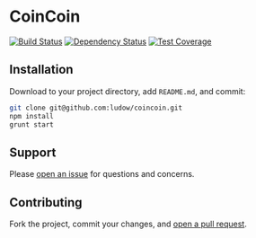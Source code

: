 # CoinCoin

[![Build Status](https://travis-ci.org/ludow/coincoin.svg?branch=master)](https://travis-ci.org/ludow/coincoin) [![Dependency Status](https://david-dm.org/ludow/coincoin.svg)](https://david-dm.org/ludow/coincoin) [![Test Coverage](https://codeclimate.com/github/ludow/coincoin/badges/coverage.svg)](https://codeclimate.com/github/ludow/coincoin)

## Installation

Download to your project directory, add `README.md`, and commit:

```sh
git clone git@github.com:ludow/coincoin.git
npm install
grunt start
```

## Support

Please [open an issue](https://github.com/ludow/coincoin/issues/new) for questions and concerns.

## Contributing

Fork the project, commit your changes, and [open a pull request](https://github.com/ludow/coincoin/compare/).
